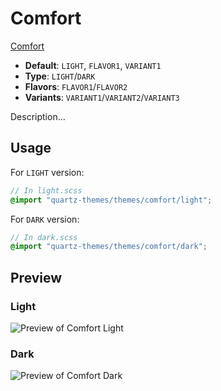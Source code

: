 # Comfort

[Comfort](https://github.com/Carrie999)

- **Default**: `LIGHT`, `FLAVOR1`, `VARIANT1`
- **Type**: `LIGHT`/`DARK`
- **Flavors**: `FLAVOR1`/`FLAVOR2`
- **Variants**: `VARIANT1`/`VARIANT2`/`VARIANT3`

Description...

## Usage

For `LIGHT` version:

```scss
// In light.scss
@import "quartz-themes/themes/comfort/light";
```

For `DARK` version:

```scss
// In dark.scss
@import "quartz-themes/themes/comfort/dark";
```

## Preview

### Light

![Preview of Comfort Light](preview-light.png)

### Dark

![Preview of Comfort Dark](preview-dark.png)
